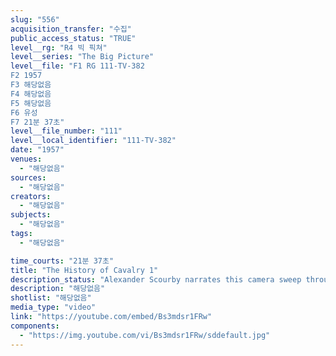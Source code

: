 ```yaml
---
slug: "556"
acquisition_transfer: "수집"
public_access_status: "TRUE"
level__rg: "R4 빅 픽쳐"
level__series: "The Big Picture"
level__file: "F1 RG 111-TV-382
F2 1957
F3 해당없음
F4 해당없음
F5 해당없음
F6 유성
F7 21분 37초"
level__file_number: "111"
level__local_identifier: "111-TV-382"
date: "1957"
venues: 
  - "해당없음"
sources: 
  - "해당없음"
creators: 
  - "해당없음"
subjects: 
  - "해당없음"
tags: 
  - "해당없음"

time_courts: "21분 37초"
title: "The History of Cavalry 1"
description_status: "Alexander Scourby narrates this camera sweep through history to bring viewers the story of the Cavalry`s long ride to glory from caissons in the mud to helicopters in the sky"
description: "해당없음"
shotlist: "해당없음"
media_type: "video"
link: "https://youtube.com/embed/Bs3mdsr1FRw"
components: 
  - "https://img.youtube.com/vi/Bs3mdsr1FRw/sddefault.jpg"
---
```

